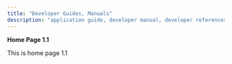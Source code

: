 ```yaml
---
title: "Developer Guides, Manuals"
description: "application guide, developer manual, developer references"
---
```


**Home Page 1.1**

This is home page 1.1
